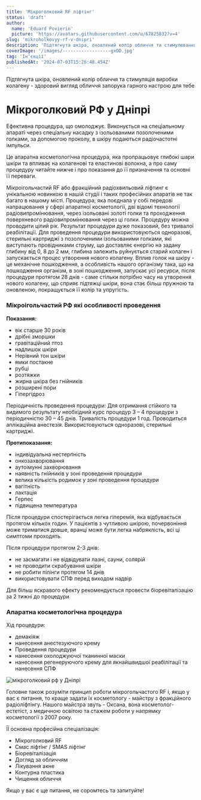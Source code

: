 ```yaml
---
title: 'Мікроголковий RF ліфтінг'
status: 'draft'
author:
  name: 'Eduard Povierin'
  picture: 'https://avatars.githubusercontent.com/u/67825832?v=4'
slug: 'mikroholkovyy-rf-v-dnipri'
description: 'Підтягнута шкіра, оновлений колір обличчя та стимулювання виробки колагену за допомогою мікроголкового рф ліфтингу у Дніпрі'
coverImage: '/images/------------------gxOD.jpg'
tag: 'Інʼєкції'
publishedAt: '2024-07-03T15:26:48.454Z'
---
```


Підтягнута шкіра, оновлений колір обличчя та стимуляція виробки колагену - здоровий вигляд обличчя запорука гарного настрою для тебе

# Мікроголковий РФ у Дніпрі

Ефективна процедура, що омолоджує. Виконується на спеціальному апараті через спеціальну насадку з ізольованими позолоченими голками, за допомогою проколу, в шкіру подаються радіочастотні імпульси.

Це апаратна косметологічна процедура, яка пропрацьовує глибокі шари шкіри та впливає на колагенові та еластинові волокна, а про саму процедуру читайте нижче і про показання до її призначення та основні її переваги.

Мікроігольчастий RF або фракційний радіохвильовий ліфтинг є унікальною новинкою в нашій студії і таких професійних апаратів не так багато в нашому місті. Процедура, яка поєднала у собі передові напрацювання у сфері апаратної косметології, дві відомі технології радіовипромінювання, через ізольовані золоті голки та проходження поверхневого радіовипромінювання через ці голки. Процедуру можна проводити цілий рік. Результат процедури дуже показовий, без тривалої реабілітації. Для проведення процедури використовуються одноразові, стерильні картриджі з позолоченими ізольованими голками, які виступають провідниками струму, що доставляє енергію на задану глибину від 0, 8 до 2 мм, глибина залежить руйнується старий колаген і запускається процес утворення нового колагену. Вплив голок на шкіру - це механічне пошкодження, а особливість нашого організму така, що на пошкодження організм, в зоні пошкодження, запускає усі ресурси, після процедури протягом 28 днів - саме стільки потрібно часу на утворення нового колагену, що сприяє підтяжці шкіри, вона стає більш пружною та оновленою, покращується її колір та упругість.

### **Мікроігольчастий РФ які особливості проведення**

**Показання:**

- вік старше 30 років
- дрібні зморшки
- гравітаційний птоз
- надлишок шкіри
- Нерівний тон шкіри
- ямки постакне
- рубці
- розтяжки
- жирна шкіра без гнійників
- розширені пори
- Гіпергідроз

Періодичність проведення процедури: Для отримання стійкого та видимого результату необхідний курс процедур 3 – 4 процедури з періодичністю 30 – 45 днів. Тривалість процедури 1 год. Проводиться аплікаційна анестезія. Використовуються одноразові, стерильні картриджі.

**Протипоказання:**

- індивідуальна нестерпність
- онкозахворювання
- аутоімунні захворювання
- наявність гнійників у зоні проведення процедури
- велика кількість родимок у зоні проведення процедури
- вагітність
- лактація
- Герпес
- підвищена температура

Після процедури спостерігається легка гіперемія, яка відбувається протягом кількох годин. У пацієнтів з чутливою шкірою, почервоніння може триматися довше, вранці може бути легка набряклість, всі ці симптоми проходять.

Після процедури протягом 2-3 днів:

- не засмагати і не відвідувати лазні, сауни, солярій
- не проводити скрабування шкіри
- не робити пілінги протягом 14 днів
- використовувати СПФ перед виходом надвір

Для більш яскравого ефекту рекомендується провести біоревіталізацію за 2 тижні до процедури

### **Апаратна косметологічна процедура**

Хід процедури:

- демакіяж
- нанесення анестезуючого крему
- Проведення процедури
- нанесення охолоджуючої тканинної маски
- нанесення регенеруючого крему для якнайшвидшої реабілітації та нанесення СПФ

![мікроголковий рф у Дніпрі](https://beauty-laboratorie.netlify.app/articles/%D0%BC%D1%96%D0%BA%D1%80%D0%BE%D0%B3%D0%BE%D0%BB%D0%BA%D0%BE%D0%B2%D0%B8%D0%B9-%D0%A0%D0%A4/microgolcoviy-lifting.jpg)

Головне також розуміти принцип роботи мікрогольчастого RF і, якщо у вас є питання, то краще задати їх косметологу - майстру з фракційного радіоліфтінгу. Нашого майстра звуть - Оксана, вона косметолог-естетіст, з медичною освітою та стажем роботи у напрямку косметології з 2007 року.

ЇЇ основна професійна спеціалізація:

- Мікроголковий RF
- Смас ліфтінг / SMAS ліфтінг
- Біоревіталізація
- Догляд за обличчям
- Лікування акне
- Контурна пластика
- Чищення обличчя

Якщо у вас є ще питання, не соромтесь та запитуйте!